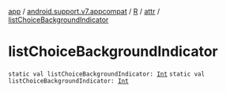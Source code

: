 [app](../../../index.md) / [android.support.v7.appcompat](../../index.md) / [R](../index.md) / [attr](index.md) / [listChoiceBackgroundIndicator](./list-choice-background-indicator.md)

# listChoiceBackgroundIndicator

`static val listChoiceBackgroundIndicator: `[`Int`](https://kotlinlang.org/api/latest/jvm/stdlib/kotlin/-int/index.html)
`static val listChoiceBackgroundIndicator: `[`Int`](https://kotlinlang.org/api/latest/jvm/stdlib/kotlin/-int/index.html)